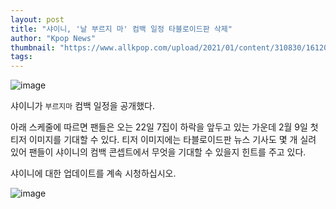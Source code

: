 ```yaml
---
layout: post
title: "샤이니, '날 부르지 마' 컴백 일정 타블로이드판 삭제"
author: "Kpop News"
thumbnail: "https://www.allkpop.com/upload/2021/01/content/310830/1612099825-shinee-collage-1.jpg"
tags: 
---
```



![image](https://www.allkpop.com/upload/2021/01/content/310830/1612099825-shinee-collage-1.jpg)

샤이니가 `부르지마` 컴백 일정을 공개했다.

아래 스케줄에 따르면 팬들은 오는 22일 7집이 하락을 앞두고 있는 가운데 2월 9일 첫 티저 이미지를 기대할 수 있다. 티저 이미지에는 타블로이드판 뉴스 기사도 몇 개 실려 있어 팬들이 샤이니의 컴백 콘셉트에서 무엇을 기대할 수 있을지 힌트를 주고 있다.

샤이니에 대한 업데이트를 계속 시청하십시오.

![image](https://preview.redd.it/707pkjtsbof61.jpg?width=576&auto=webp&s=538e9961b0e520c51932525b54bbc7447ea3747c)
